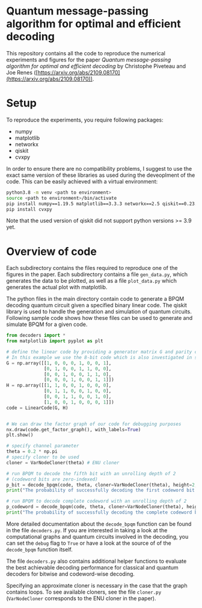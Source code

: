 # Quantum message-passing algorithm for optimal and efficient decoding

This repository contains all the code to reproduce the numerical experiments and figures for the paper _Quantum message-passing algorithm for optimal and efficient decoding_ by Christophe Piveteau and Joe Renes ([https://arxiv.org/abs/2109.08170](https://arxiv.org/abs/2109.08170)). 


Setup
=====
To reproduce the experiments, you require following packages:

* numpy
* matplotlib
* networkx
* qiskit
* cvxpy

In order to ensure there are no compatibility problems, I suggest to use the exact same version of these libraries as used during the deveoplment of the code.
This can be easily achieved with a virtual environment:

```bash
python3.8 -m venv <path to environment>
source <path to environment>/bin/activate
pip install numpy==1.19.5 matplotlib==3.3.3 networkx==2.5 qiskit==0.23.2
pip install cvxpy
```

Note that the used version of qiskit did not support python versions >= 3.9 yet.

Overview of code
================
Each subdirectory contains the files required to reproduce one of the figures in the paper. Each subdirectory contains a file `gen_data.py`, which generates the data to be plotted, as well as a file `plot_data.py` which generates the actual plot with matplotlib.

The python files in the main directory contain code to generate a BPQM decoding quantum circuit given a specified binary linear code.
The qiskit library is used to handle the generation and simulation of quantum circuits.
Following sample code shows how these files can be used to generate and simulate BPQM for a given code.

```python
from decoders import *
from matplotlib import pyplot as plt 

# define the linear code by providing a generator matrix G and parity check matrix H
# In this example we use the 8-bit code which is also investigated in section 6 in the paper.
G = np.array([[1, 0, 0, 0, 1, 0, 0, 1], 
              [0, 1, 0, 0, 1, 1, 0, 0], 
              [0, 0, 1, 0, 0, 1, 1, 0], 
              [0, 0, 0, 1, 0, 0, 1, 1]])
H = np.array([[1, 1, 0, 0, 1, 0, 0, 0], 
              [0, 1, 1, 0, 0, 1, 0, 0], 
              [0, 0, 1, 1, 0, 0, 1, 0], 
              [1, 0, 0, 1, 0, 0, 0, 1]])
code = LinearCode(G, H)


# We can draw the factor graph of our code for debugging purposes
nx.draw(code.get_factor_graph(), with_labels=True)
plt.show()

# specify channel parameter
theta = 0.2 * np.pi
# specify cloner to be used
cloner = VarNodeCloner(theta) # ENU cloner

# run BPQM to decode the fifth bit with an unrolling depth of 2
# (codeword bits are zero-indexed)
p_bit = decode_bpqm(code, theta, cloner=VarNodeCloner(theta), height=2, mode='bit', bit=4, only_zero_codeword=True, debug=False)
print("The probability of successfully decoding the first codeword bit is", p_bit)

# run BPQM to decode complete codeword with an unrolling depth of 2
p_codeword = decode_bpqm(code, theta, cloner=VarNodeCloner(theta), height=2, mode='codeword', order=[0,1,2,3], only_zero_codeword=True, debug=False)
print("The probability of successfully decoding the complete codeword bit is", p_codeword)
```

More detailed documentation about the `decode_bpqm` function can be found in the file `decoders.py`.
If you are interested in taking a look at the computational graphs and quantum circuits involved in the decoding, you can set the `debug` flag to `True` or have a look at the source of of the `decode_bpqm` function itself.

The file `decoders.py` also contains additional helper functions to evaluate the best achievable decoding performance for classical and quantum decoders for bitwise and codeword-wise decoding.

Specifying an approximate cloner is necessary in the case that the graph contains loops.
To see available cloners, see the file `cloner.py` (`VarNodeCloner` corresponds to the ENU cloner in the paper).
